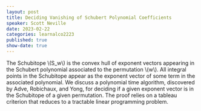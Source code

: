 ```yaml
---
layout: post
title: Deciding Vanishing of Schubert Polynomial Coefficients
speaker: Scott Neville
date: 2023-02-22
categories: learnalco2223
published: true
show-date: true
---
```

The Schubitope \\(S_w\\) is the convex hull of exponent vectors appearing in the Schubert polynomial associated to the permutation \\(w\\). All integral points in the Schubitope appear as the exponent vector of some term in the associated polynomial. We discuss a polynomial time algorithm, discovered by Adve, Robichaux, and Yong, for deciding if a given exponent vector is in the Schubitope of a given permutation. The proof relies on a tableau criterion that reduces to a tractable linear programming problem.